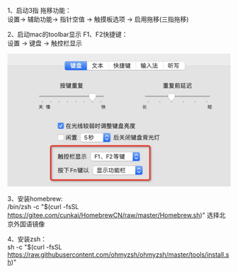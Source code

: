 1、启动3指 拖移功能：  
设置-> 辅助功能-> 指针空值 -> 触摸板选项 -> 启用拖移(三指拖移)

2、启动mac的toolbar显示 F1、F2快捷键：  
设置 -> 键盘 -> 触控栏显示

<img src="../imgs/keymap.jpg" height=300px width=600px>

3、安装homebrew:   
/bin/zsh -c "$(curl -fsSL https://gitee.com/cunkai/HomebrewCN/raw/master/Homebrew.sh)"
选择北京外国语镜像

4、安装zsh：  
sh -c "$(curl -fsSL https://raw.githubusercontent.com/ohmyzsh/ohmyzsh/master/tools/install.sh)"
